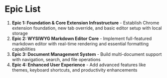 # Epic List

1. **Epic 1: Foundation & Core Extension Infrastructure** - Establish Chrome extension foundation, new tab override, and basic editor setup with local storage
2. **Epic 2: WYSIWYG Markdown Editor Core** - Implement full-featured markdown editor with real-time rendering and essential formatting capabilities
3. **Epic 3: Document Management System** - Build multi-document support with navigation, search, and file operations
4. **Epic 4: Enhanced User Experience** - Add advanced features like themes, keyboard shortcuts, and productivity enhancements